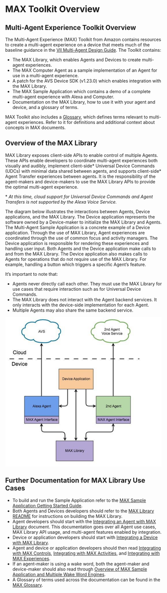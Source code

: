 # MAX Toolkit Overview

## Multi-Agent Experience Toolkit Overview

The Multi-Agent Experience (MAX) Toolkit from Amazon contains resources to create a multi-agent experience on a device that meets much of the baseline guidance in the [VII Multi-Agent Design Guide](https://developer.amazon.com/en-US/alexa/voice-interoperability/design-guide). The Toolkit contains:

* The MAX Library, which enables Agents and Devices to create multi-agent experiences.
* The MAX Computer Agent as a sample implementation of an Agent for use in a multi-agent experience.
* A patch for the AVS Device SDK (v1.23.0) which enables integration with the MAX Library.
* The MAX Sample Application which contains a demo of a complete multi-agent experience with Alexa and Computer.
* Documentation on the MAX Library, how to use it with your agent and device, and a glossary of terms.

MAX Toolkit also includes a [Glossary](Glossary.md), which defines terms relevant to multi-agent experiences. Refer to it for definitions and additional context about concepts in MAX documents.

## Overview of the MAX Library
MAX Library exposes client-side APIs to enable control of multiple Agents. These APIs enable developers to coordinate multi-agent experiences both visually and audibly, implement client-side\* Universal Device Commands (UDCs) with minimal data shared between agents, and supports client-side\* Agent Transfer experiences between agents. It is the responsibility of the agent-makers and device-makers to use the MAX Library APIs to provide the optimal multi-agent experience.

\* *At this time, cloud support for Universal Device Commands and Agent Transfers is not supported by the Alexa Voice Service.*

The diagram below illustrates the interactions between Agents, Device applications, and the MAX Library. The Device application represents the software owned by a Device-maker to initialize the MAX Library and Agents. The Multi-Agent Sample Application is a concrete example of a Device application. Through the use of MAX Library, Agent experiences are coordinated through the use of common focus and activity managers. The Device application is responsible for rendering these experiences and handling user input. Both Agents and the Device application make calls to and from the MAX Library. The Device application also makes calls to Agents for operations that do not require use of the MAX Library. For example, handling a button which triggers a specific Agent’s feature.

 It’s important to note that:

* Agents never directly call each other. They must use  the MAX Library for use cases that require interaction such as for Universal  Device Commands.
* The MAX Library does not interact with the Agent  backend services. It only interacts with the device-side implementation for each Agent.
* Multiple Agents may also share the same backend service.

![Overview](images/MAXOverviewAgentsAndDevices.png)

## Further Documentation for MAX Library Use Cases

* To build and run the Sample Application refer to the [MAX Sample Application Getting Started Guide](MAX_Sample_Application_Getting_Started_Guide.md).
* Both Agents and Devices developers should refer to the [MAX Library README](../MAX/README.md) for instructions on building the MAX Library.
* Agent developers should start with the [Integrating an Agent with MAX Library](Integrating_An_Agent_With_MAX_Library.md) document. This documentation goes over all Agent use cases, MAX Library API usage, and multi-agent features enabled by integration.
* Device or application developers should start with [Integrating a Device with MAX Library](Integrating_A_Device_With_MAX_Library.md).
* Agent and device or application developers should then read [Integrating with MAX Controls](Integrating_With_MAX_Controls.md), [Integrating with MAX Activities](Integrating_With_MAX_Activities.md), and [Integrating with MAX Experiences](Integrating_With_MAX_Experiences.md).
* If an agent-maker is using a wake word, both the agent-maker and device-maker should also read through [Overview of MAX Sample Application and Multiple Wake Word Engines](Overview_Of_MAX_Sample_Application_And_Multiple_Wake_Word_Engines.md).
* A Glossary of terms used across the documentation can be found in the [MAX Glossary](Glossary.md).
